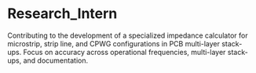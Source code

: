 # Research_Intern
Contributing to the development of a specialized impedance calculator for microstrip, strip line, and CPWG configurations in PCB multi-layer stack-ups. Focus on accuracy across operational frequencies, multi-layer stack-ups, and documentation.

